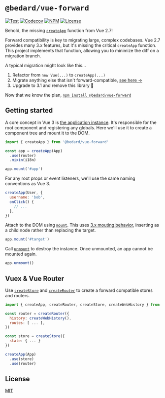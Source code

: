 # `@bedard/vue-forward`

[![Test](https://github.com/scottbedard/vue-forward/actions/workflows/test.yml/badge.svg)](https://github.com/scottbedard/vue-forward/actions/workflows/test.yml)
[![Codecov](https://img.shields.io/codecov/c/github/scottbedard/vue-forward?token=IQSd84vERj)](https://codecov.io/gh/scottbedard/vue-forward)
[![NPM](https://img.shields.io/npm/v/%40bedard%2Fvue-forward)](https://www.npmjs.com/package/@bedard/vue-forward)
[![License](https://img.shields.io/badge/license-MIT-blue)](https://github.com/scottbedard/vue-forward/blob/main/LICENSE)

Behold, the missing [`createApp`](https://vuejs.org/api/application.html#createapp) function from Vue 2.7!

Forward compatibility is key to migrating large, complex codebases. Vue 2.7 provides many 3.x features, but it's missing the critical `createApp` function. This project implements that function, allowing you to minimize the diff on a migration branch.

A typical migration might look like this...

1. Refactor from `new Vue(...)` to `createApp(...)`
2. Migrate anything else that isn't forward-compatible, [see here &rarr;](https://v3-migration.vuejs.org/breaking-changes/)
3. Upgrade to 3.1 and remove this library 🎉

Now that we know the plan, [`npm install @bedard/vue-forward`](https://www.npmjs.com/package/@bedard/vue-forward)

## Getting started

A core concept in Vue 3 is [the application instance](https://vuejs.org/guide/essentials/application.html#the-application-instance). It's responsible for the root component and registering any globals. Here we'll use it to create a component tree and mount it to the DOM.

```js
import { createApp } from '@bedard/vue-forward'

const app = createApp(App)
  .use(router)
  .mixin(i18n)

app.mount('#app')
```

For any root props or event listeners, we'll use the same naming conventions as Vue 3.

```js
createApp(User, {
  username: 'bob',
  onClick() {
    // ...
  },
})
```

Attach to the DOM using [`mount`](https://vuejs.org/api/application.html#app-mount). This uses [3.x mouting behavior](https://v3-migration.vuejs.org/breaking-changes/mount-changes.html#mounted-application-does-not-replace-the-element), inserting as a child node rather than replacing the target.

```js
app.mount('#target')
```

Call [`unmount`](https://vuejs.org/api/application.html#app-unmount) to destroy the instance. Once unmounted, an app cannot be mounted again.

```js
app.unmount()
```

## Vuex & Vue Router

Use [`createStore`](https://vuex.vuejs.org/api/#createstore) and [`createRouter`](https://router.vuejs.org/api/#createRouter) to create a forward compatible stores and routers.

```js
import { createApp, createRouter, createStore, createWebHistory } from '@bedard/vue-forward'

const router = createRouter({
  history: createWebHistory(),
  routes: [ ... ],
})

const store = createStore({
  state: { ... }
})

createApp(App)
  .use(store)
  .use(router)
```

## License

[MIT](https://github.com/scottbedard/vue-forward/blob/main/LICENSE)
